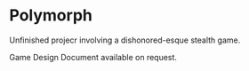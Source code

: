 # Polymorph
Unfinished projecr involving a dishonored-esque stealth game. 

Game Design Document available on request.
